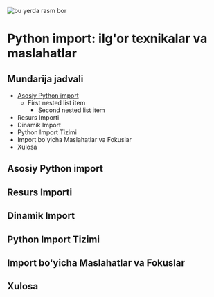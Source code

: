 ![bu yerda rasm bor](https://realpython.com/cdn-cgi/image/width=960,format=auto/https://files.realpython.com/media/Python-Imports_Watermarked.ae72c8a00197.jpg)
# Python import: ilg'or texnikalar va maslahatlar
## Mundarija jadvali
* [Asosiy Python import](https://github.com/ShodmonovZafar/import_python#asosiy-python-import)
    + First nested list item
        - Second nested list item
* Resurs Importi
* Dinamik Import
* Python Import Tizimi
* Import bo'yicha Maslahatlar va Fokuslar
* Xulosa























## Asosiy Python import
## Resurs Importi
## Dinamik Import
## Python Import Tizimi
## Import bo'yicha Maslahatlar va Fokuslar
## Xulosa
